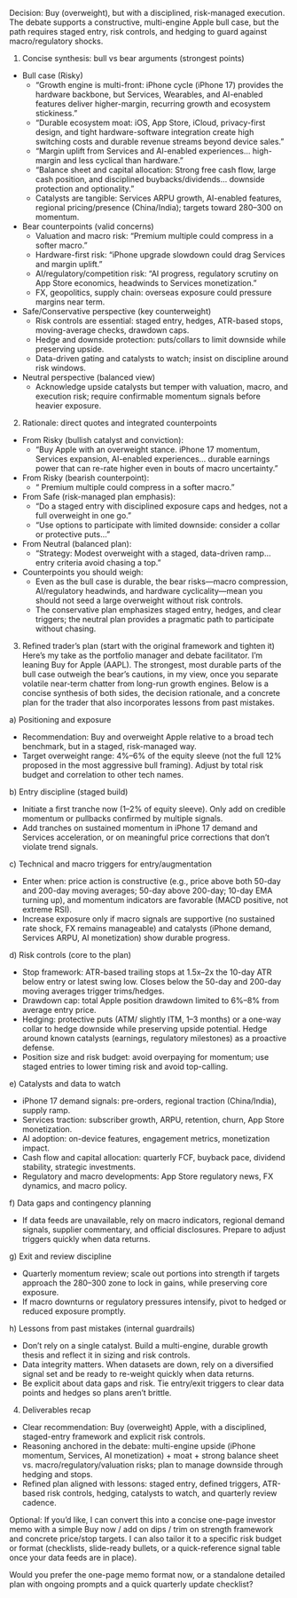 Decision: Buy (overweight), but with a disciplined, risk-managed execution. The debate supports a constructive, multi-engine Apple bull case, but the path requires staged entry, risk controls, and hedging to guard against macro/regulatory shocks.

1) Concise synthesis: bull vs bear arguments (strongest points)
- Bull case (Risky)
  - “Growth engine is multi-front: iPhone cycle (iPhone 17) provides the hardware backbone, but Services, Wearables, and AI-enabled features deliver higher-margin, recurring growth and ecosystem stickiness.”
  - “Durable ecosystem moat: iOS, App Store, iCloud, privacy-first design, and tight hardware-software integration create high switching costs and durable revenue streams beyond device sales.”
  - “Margin uplift from Services and AI-enabled experiences… high-margin and less cyclical than hardware.”
  - “Balance sheet and capital allocation: Strong free cash flow, large cash position, and disciplined buybacks/dividends… downside protection and optionality.”
  - Catalysts are tangible: Services ARPU growth, AI-enabled features, regional pricing/presence (China/India); targets toward $280–$300 on momentum.
- Bear counterpoints (valid concerns)
  - Valuation and macro risk: “Premium multiple could compress in a softer macro.”
  - Hardware-first risk: “iPhone upgrade slowdown could drag Services and margin uplift.”
  - AI/regulatory/competition risk: “AI progress, regulatory scrutiny on App Store economics, headwinds to Services monetization.”
  - FX, geopolitics, supply chain: overseas exposure could pressure margins near term.
- Safe/Conservative perspective (key counterweight)
  - Risk controls are essential: staged entry, hedges, ATR-based stops, moving-average checks, drawdown caps.
  - Hedge and downside protection: puts/collars to limit downside while preserving upside.
  - Data-driven gating and catalysts to watch; insist on discipline around risk windows.
- Neutral perspective (balanced view)
  - Acknowledge upside catalysts but temper with valuation, macro, and execution risk; require confirmable momentum signals before heavier exposure.

2) Rationale: direct quotes and integrated counterpoints
- From Risky (bullish catalyst and conviction):
  - “Buy Apple with an overweight stance. iPhone 17 momentum, Services expansion, AI-enabled experiences… durable earnings power that can re-rate higher even in bouts of macro uncertainty.”
- From Risky (bearish counterpoint):
  - “ Premium multiple could compress in a softer macro.”
- From Safe (risk-managed plan emphasis):
  - “Do a staged entry with disciplined exposure caps and hedges, not a full overweight in one go.”
  - “Use options to participate with limited downside: consider a collar or protective puts…”
- From Neutral (balanced plan):
  - “Strategy: Modest overweight with a staged, data-driven ramp… entry criteria avoid chasing a top.”
- Counterpoints you should weigh:
  - Even as the bull case is durable, the bear risks—macro compression, AI/regulatory headwinds, and hardware cyclicality—mean you should not seed a large overweight without risk controls.
  - The conservative plan emphasizes staged entry, hedges, and clear triggers; the neutral plan provides a pragmatic path to participate without chasing.

3) Refined trader’s plan (start with the original framework and tighten it)
Here’s my take as the portfolio manager and debate facilitator. I’m leaning Buy for Apple (AAPL). The strongest, most durable parts of the bull case outweigh the bear’s cautions, in my view, once you separate volatile near-term chatter from long-run growth engines. Below is a concise synthesis of both sides, the decision rationale, and a concrete plan for the trader that also incorporates lessons from past mistakes.

a) Positioning and exposure
- Recommendation: Buy and overweight Apple relative to a broad tech benchmark, but in a staged, risk-managed way.
- Target overweight range: 4%–6% of the equity sleeve (not the full 12% proposed in the most aggressive bull framing). Adjust by total risk budget and correlation to other tech names.

b) Entry discipline (staged build)
- Initiate a first tranche now (1–2% of equity sleeve). Only add on credible momentum or pullbacks confirmed by multiple signals.
- Add tranches on sustained momentum in iPhone 17 demand and Services acceleration, or on meaningful price corrections that don’t violate trend signals.

c) Technical and macro triggers for entry/augmentation
- Enter when: price action is constructive (e.g., price above both 50-day and 200-day moving averages; 50-day above 200-day; 10-day EMA turning up), and momentum indicators are favorable (MACD positive, not extreme RSI).
- Increase exposure only if macro signals are supportive (no sustained rate shock, FX remains manageable) and catalysts (iPhone demand, Services ARPU, AI monetization) show durable progress.

d) Risk controls (core to the plan)
- Stop framework: ATR-based trailing stops at 1.5x–2x the 10-day ATR below entry or latest swing low. Closes below the 50-day and 200-day moving averages trigger trims/hedges.
- Drawdown cap: total Apple position drawdown limited to 6%–8% from average entry price.
- Hedging: protective puts (ATM/ slightly ITM, 1–3 months) or a one-way collar to hedge downside while preserving upside potential. Hedge around known catalysts (earnings, regulatory milestones) as a proactive defense.
- Position size and risk budget: avoid overpaying for momentum; use staged entries to lower timing risk and avoid top-calling.

e) Catalysts and data to watch
- iPhone 17 demand signals: pre-orders, regional traction (China/India), supply ramp.
- Services traction: subscriber growth, ARPU, retention, churn, App Store monetization.
- AI adoption: on-device features, engagement metrics, monetization impact.
- Cash flow and capital allocation: quarterly FCF, buyback pace, dividend stability, strategic investments.
- Regulatory and macro developments: App Store regulatory news, FX dynamics, and macro policy.

f) Data gaps and contingency planning
- If data feeds are unavailable, rely on macro indicators, regional demand signals, supplier commentary, and official disclosures. Prepare to adjust triggers quickly when data returns.

g) Exit and review discipline
- Quarterly momentum review; scale out portions into strength if targets approach the 280–300 zone to lock in gains, while preserving core exposure.
- If macro downturns or regulatory pressures intensify, pivot to hedged or reduced exposure promptly.

h) Lessons from past mistakes (internal guardrails)
- Don’t rely on a single catalyst. Build a multi-engine, durable growth thesis and reflect it in sizing and risk controls.
- Data integrity matters. When datasets are down, rely on a diversified signal set and be ready to re-weight quickly when data returns.
- Be explicit about data gaps and risk. Tie entry/exit triggers to clear data points and hedges so plans aren’t brittle.

4) Deliverables recap
- Clear recommendation: Buy (overweight) Apple, with a disciplined, staged-entry framework and explicit risk controls.
- Reasoning anchored in the debate: multi-engine upside (iPhone momentum, Services, AI monetization) + moat + strong balance sheet vs. macro/regulatory/valuation risks; plan to manage downside through hedging and stops.
- Refined plan aligned with lessons: staged entry, defined triggers, ATR-based risk controls, hedging, catalysts to watch, and quarterly review cadence.

Optional: If you’d like, I can convert this into a concise one-page investor memo with a simple Buy now / add on dips / trim on strength framework and concrete price/stop targets. I can also tailor it to a specific risk budget or format (checklists, slide-ready bullets, or a quick-reference signal table once your data feeds are in place).

Would you prefer the one-page memo format now, or a standalone detailed plan with ongoing prompts and a quick quarterly update checklist?